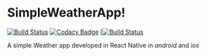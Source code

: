 
SimpleWeatherApp!
===================
[![Build Status](https://www.bitrise.io/app/4febfed136ea17e3/status.svg?token=ePHALg-Z6IAhUXkoCK1o3g&branch=master)](https://www.bitrise.io/app/4febfed136ea17e3) [![Codacy Badge](https://api.codacy.com/project/badge/Grade/0c085ac0ddd945f0ab8a785242e1206d)](https://www.codacy.com/app/buamod/SimpleWeatherApp?utm_source=github.com&amp;utm_medium=referral&amp;utm_content=buamod/SimpleWeatherApp&amp;utm_campaign=Badge_Grade) [[![Build Status](https://travis-ci.org/buamod/SimpleWeatherApp.svg?branch=master)](https://travis-ci.org/buamod/SimpleWeatherApp)

A simple Weather app developed in React Native in *android* and *ios* 

